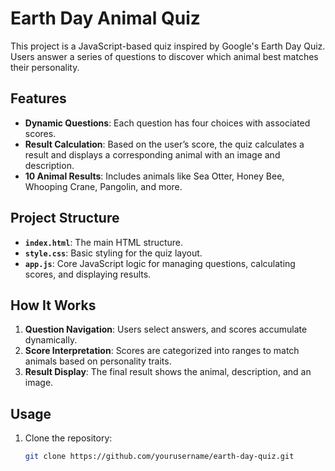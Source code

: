 # Earth Day Animal Quiz

This project is a JavaScript-based quiz inspired by Google's Earth Day Quiz. Users answer a series of questions to discover which animal best matches their personality.

## Features

- **Dynamic Questions**: Each question has four choices with associated scores.
- **Result Calculation**: Based on the user’s score, the quiz calculates a result and displays a corresponding animal with an image and description.
- **10 Animal Results**: Includes animals like Sea Otter, Honey Bee, Whooping Crane, Pangolin, and more.

## Project Structure

- **`index.html`**: The main HTML structure.
- **`style.css`**: Basic styling for the quiz layout.
- **`app.js`**: Core JavaScript logic for managing questions, calculating scores, and displaying results.

## How It Works

1. **Question Navigation**: Users select answers, and scores accumulate dynamically.
2. **Score Interpretation**: Scores are categorized into ranges to match animals based on personality traits.
3. **Result Display**: The final result shows the animal, description, and an image.

## Usage

1. Clone the repository:
   ```bash
   git clone https://github.com/yourusername/earth-day-quiz.git
